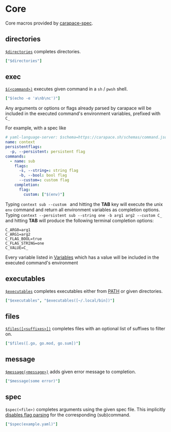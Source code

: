 # Core

Core macros provided by [carapace-spec](https://github.com/carapace-sh/carapace-spec).

## directories

[`$directories`](https://carapace-sh.github.io/carapace/carapace/defaultActions/actionDirectories.html) completes directories.
```yaml
["$directories"]
```

## exec

[`$(<command>)`](https://carapace-sh.github.io/carapace/carapace/defaultActions/actionExecCommand.html) executes given command in a `sh` / `pwsh` shell.

```yaml
["$(echo -e 'a\nb\nc')"]
```

Any arguments or options or flags already parsed by carapace will be included in the executed command's environment variables, prefixed with `C_`

For example, with a spec like 
```yaml
# yaml-language-server: $schema=https://carapace.sh/schemas/command.json
name: context
persistentflags:
  -p, --persistent: persistent flag
commands:
  - name: sub
    flags:
      -s, --string=: string flag
      -b, --bool: bool flag
      --custom=: custom flag
    completion:
      flag:
        custom: ["$(env)"]
```
Typing `context sub --custom ` and hitting the **TAB** key will execute the unix `env` command and return all environment variables as completion options.
Typing `context --persistent sub --string one -b arg1 arg2 --custom C_` and hitting **TAB** will produce the following terminal completion options:
```console
C_ARG0=arg1                                                                                                                              
C_ARG1=arg2                                                                                                                              
C_FLAG_BOOL=true                                                                                                                         
C_FLAG_STRING=one                                                                                                                        
C_VALUE=C_
```

Every variable listed in [Variables](https://carapace-sh.github.io/carapace-spec/carapace-spec/variables.html) which has a value will be included in the executed command's environment

## executables

[`$executables`](https://carapace-sh.github.io/carapace/carapace/defaultActions/actionExecutables.html) completes executables either from [PATH] or given directories.
```yaml
["$executables", "$executables([~/.local/bin])"]
```

## files

[`$files([<suffixes>])`](https://carapace-sh.github.io/carapace/carapace/defaultActions/actionFiles.html) completes files with an optional list of suffixes to filter on.

```yaml
["$files([.go, go.mod, go.sum])"]
```

## message

[`$message(<message>)`](https://carapace-sh.github.io/carapace/carapace/defaultActions/actionMessage.html) adds given error message to completion.

```yaml
["$message(some error)"]
```

## spec

`$spec(<file>)` completes arguments using the given spec file.
This implicitly [disables flag parsing](https://pkg.go.dev/github.com/spf13/cobra#Command) for the corresponding (sub)command.

```yaml
["$spec(example.yaml)"]
```

[PATH]:https://en.wikipedia.org/wiki/PATH_(variable)
